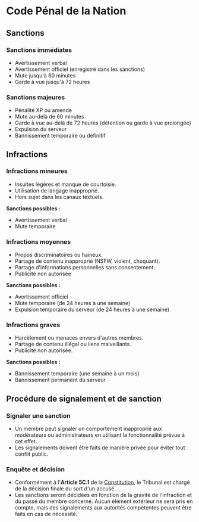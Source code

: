 # Code Pénal de la Nation

## Sanctions

### Sanctions immédiates

- Avertissement verbal
- Avertissement officiel (enregistré dans les sanctions)
- Mute jusqu'à 60 minutes
- Garde à vue jusqu'à 72 heures

### Sanctions majeures

- Pénalité XP ou amende
- Mute au-delà de 60 minutes
- Garde à vue au-delà de 72 heures (détention ou garde à vue prolongée)
- Expulsion du serveur
- Bannissement temporaire ou définitif

## Infractions

### Infractions mineures
- Insultes légères et manque de courtoisie.
- Utilisation de langage inapproprié.
- Hors sujet dans les canaux textuels.

**Sanctions possibles :**
- Avertissement verbal
- Mute temporaire

### Infractions moyennes
- Propos discriminatoires ou haineux.
- Partage de contenu inapproprié (NSFW, violent, choquant).
- Partage d'informations personnelles sans consentement.
- Publicité non autorisée

**Sanctions possibles :**
- Avertissement officiel
- Mute temporaire (de 24 heures à une semaine)
- Expulsion temporaire du serveur (de 24 heures à une semaine)

### Infractions graves
- Harcèlement ou menaces envers d'autres membres.
- Partage de contenu illégal ou liens malveillants.
- Publicité non autorisée.

**Sanctions possibles :**
- Bannissement temporaire (une semaine à un mois)
- Bannissement permanent du serveur

## Procédure de signalement et de sanction

### Signaler une sanction
- Un membre peut signaler un comportement inapproprié aux modérateurs ou administrateurs en utilisant la fonctionnalité prévue à cet effet.
- Les signalements doivent être faits de manière privée pour éviter tout conflit public.

### Enquête et décision
- Conformément à l'**Article 5C.1** de la [Constitution](/page/constitution), le Tribunal est chargé de la décision finale du sort d'un accusé.
- Les sanctions seront décidées en fonction de la gravité de l'infraction et du passé du membre concerné. Aucun élément extérieur ne sera pris en compte, mais des signalements aux autorités compétentes peuvent être faits en cas de nécessité.